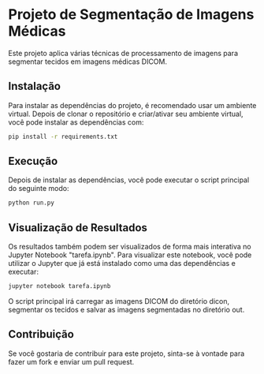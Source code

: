 # Projeto de Segmentação de Imagens Médicas

Este projeto aplica várias técnicas de processamento de imagens para segmentar tecidos em imagens médicas DICOM.

## Instalação

Para instalar as dependências do projeto, é recomendado usar um ambiente virtual. Depois de clonar o repositório e criar/ativar seu ambiente virtual, você pode instalar as dependências com:

```sh
pip install -r requirements.txt
```

## Execução
Depois de instalar as dependências, você pode executar o script principal do seguinte modo:

```sh
python run.py
```

## Visualização de Resultados

Os resultados também podem ser visualizados de forma mais interativa no Jupyter Notebook "tarefa.ipynb". Para visualizar este notebook, você pode utilizar o Jupyter que já está instalado como uma das dependências e executar:

```sh
jupyter notebook tarefa.ipynb
```

O script principal irá carregar as imagens DICOM do diretório dicon, segmentar os tecidos e salvar as imagens segmentadas no diretório out.

## Contribuição
Se você gostaria de contribuir para este projeto, sinta-se à vontade para fazer um fork e enviar um pull request.
